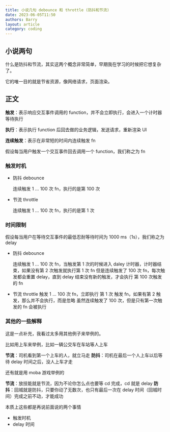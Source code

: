 ```yaml
---
title: 小说几句 debounce 和 throttle (防抖和节流)
date: 2023-06-05T11:50
authors: Barry
layout: article
category: coding
---
```


## 小说两句

什么是防抖和节流，其实这两个概念非常简单，早期我在学习的时候把它想复杂了。

它的唯一目的就是节省资源，像网络请求，页面渲染。

## 正文

**触发**：表示响应交互事件调用的 function，并不会立即执行，会进入一个计时器等待执行

**执行**：表示执行 function 后回去做的业务逻辑，发送请求，重新渲染 UI

**连续触发**：表示在非常短的时间内连续触发 fn

假设每当用户触发一个交互事件回去调用一个 function，我们称之为 fn

### 触发时机

- 防抖 debounce

  连续触发 1 ... 100 次 fn，执行的是第 100 次

- 节流 throttle

  连续触发 1 ... 100 次 fn，执行的是第 1 次

### 时间限制

假设每当用户在等待交互事件的最低忍耐等待时间为 1000 ms（1s），我们称之为 delay

- 防抖 debounce

  连续触发 1 ... 100 次 fn，当触发第 1 次的时候进入 daley 计时器，计时器结束，如果没有第 2 次触发就执行第 1 次 fn
  但是连续触发了 100 次 fn，每次触发都会重置 delay，直到 delay 结束没有新的触发，才会执行 第 100 次触发的 fn

- 节流 throttle
  触发 1 ... 100 次 fn，立即执行 第 1 次 触发 fn，如果有第 2 触发，那么并不会执行，而是忽略
  虽然连续触发了 100 次，但是只有第一次触发的 fn 会被执行

### 其他的一些解释

这是一点补充，我看过太多用其他例子来举例的。

比如用上车来举例，比如一辆公交车在车站等人上车

**节流**：司机看到第一个上车的人，就立马走
**防抖**：司机在最后一个人上车以后等待 delay 时间之后，没人上车才走

还有就是用 moba 游戏举例的

**节流**：放技能就是节流，因为不论你怎么点也要等 cd 完成，cd 就是 delay
**防抖**：回城就是防抖，只要你动了无数次，也只有最后一次在 delay 时间（回城时间）完成之前不动，才能成功

本质上这些都是再说前面说的两个事情

- 触发时机
- delay 时间
